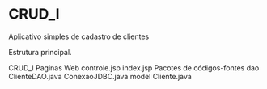 CRUD_I
======

Aplicativo simples de cadastro de clientes


Estrutura principal.

 CRUD_I
    Paginas Web
      controle.jsp
      index.jsp
    Pacotes de códigos-fontes
      dao
         ClienteDAO.java
         ConexaoJDBC.java
      model
         Cliente.java
